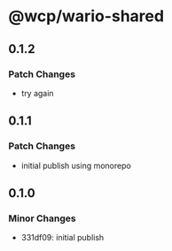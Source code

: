 # @wcp/wario-shared

## 0.1.2

### Patch Changes

- try again

## 0.1.1

### Patch Changes

- initial publish using monorepo

## 0.1.0

### Minor Changes

- 331df09: initial publish
